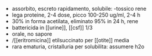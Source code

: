 - assorbito, escreto rapidamento, solubile: -tossico rene
- lega proteine, 2-4 dose, picco 100-250 ug/ml, 2-4 h
- 30% in forma acetilata, eliminato 95% in 24 h, rene
- battericida in [[urine]], [[csf]] 1/3
- orale, no sapore
- /[[eritromicina]] etilsuccinato per [[otite]] media
- rara ematuria, cristalluria per solubilita: assumere h2o